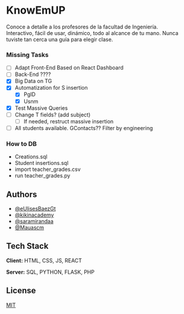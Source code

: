 # KnowEmUP
Conoce a detalle a los profesores de la facultad de Ingeniería. \
Interactivo, fácil de usar, dinámico, todo al alcance de tu mano. Nunca tuviste tan cerca una guía para elegir clase. 

### Missing Tasks
- [ ] Adapt Front-End Based on React Dashboard
- [ ] Back-End ????
- [x] Big Data on TG
- [x] Automatization for S insertion
    - [x] PgID
    - [x] Usnm
- [x] Test Massive Queries
- [ ] Change T fields? (add subject)
    - [ ] If needed, restruct massive insertion
- [ ] All students available. GContacts?? Filter by engineering

### How to DB
- Creations.sql
- Student insertions.sql
- import teacher_grades.csv
- run teacher_grades.py


## Authors
- [@eUlisesBaezGt](https://github.com/eUlisesBaezGt)
- [@kikinacademy](https://github.com/kikinacademy)
- [@saramirandaa](https://github.com/saramirandaa)
- [@Mauascm](https://github.com/Mauascm)


## Tech Stack

**Client:** HTML, CSS, JS, REACT

**Server:** SQL, PYTHON, FLASK, PHP


## License

[MIT](https://choosealicense.com/licenses/mit/)


